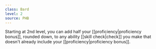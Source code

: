 ```yaml
---
class: Bard
level: 2
source: PHB
---
```


Starting at 2nd level, you can add half your [[proficiency|proficiency bonus]], rounded down, to any ability [[skill check|check]] you make that doesn't already include your [[proficiency|proficiency bonus]].
